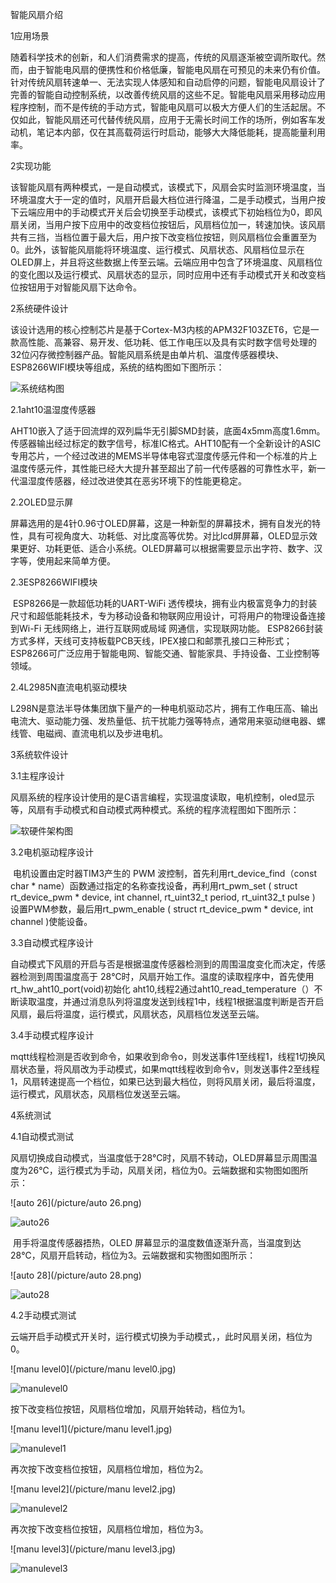 智能风扇介绍

1应用场景

​	随着科学技术的创新，和人们消费需求的提高，传统的风扇逐渐被空调所取代。然而，由于智能电风扇的便携性和价格低廉，智能电风扇在可预见的未来仍有价值。针对传统风扇转速单一、无法实现人体感知和自动启停的问题，智能电风扇设计了完善的智能自动控制系统，以改善传统风扇的这些不足。智能电风扇采用移动应用程序控制，而不是传统的手动方式，智能电风扇可以极大方便人们的生活起居。不仅如此，智能风扇还可代替传统风扇，应用于无需长时间工作的场所，例如客车发动机，笔记本内部，仅在其高载荷运行时启动，能够大大降低能耗，提高能量利用率。

2实现功能

​	该智能风扇有两种模式，一是自动模式，该模式下，风扇会实时监测环境温度，当环境温度大于一定的值时，风扇开启最大档位进行降温，二是手动模式，当用户按下云端应用中的手动模式开关后会切换至手动模式，该模式下初始档位为0，即风扇关闭，当用户按下应用中的改变档位按钮后，风扇档位加一，转速加快。该风扇共有三挡，当档位置于最大后，用户按下改变档位按钮，则风扇档位会重置至为0。此外，该智能风扇能将环境温度、运行模式、风扇状态、风扇档位显示在OLED屏上，并且将这些数据上传至云端。云端应用中包含了环境温度、风扇档位的变化图以及运行模式、风扇状态的显示，同时应用中还有手动模式开关和改变档位按钮用于对智能风扇下达命令。

2系统硬件设计

​	该设计选用的核心控制芯片是基于Cortex-M3内核的APM32F103ZET6，它是一款高性能、高兼容、易开发、低功耗、低工作电压以及具有实时数字信号处理的32位闪存微控制器产品。智能风扇系统是由单片机、温度传感器模块、ESP8266WIFI模块等组成，系统的结构图如下图所示：

![系统结构图](/picture/系统结构图.png)

2.1aht10温湿度传感器

​	AHT10嵌入了适于回流焊的双列扁华无引脚SMD封装，底面4x5mm高度1.6mm。传感器输出经过标定的数字信号，标准IC格式。
​	AHT10配有一个全新设计的ASIC专用芯片，一个经过改进的MEMS半导体电容式湿度传感元件和一个标准的片上温度传感元件，其性能已经大大提升甚至超出了前一代传感器的可靠性水平，新一代温湿度传感器，经过改进使其在恶劣环境下的性能更稳定。

2.2OLED显示屏

​	屏幕选用的是4针0.96寸OLED屏幕，这是一种新型的屏幕技术，拥有自发光的特性，具有可视角度大、功耗低、对比度高等优势。对比lcd屏屏幕，OLED显示效果更好、功耗更低、适合小系统。OLED屏幕可以根据需要显示出字符、数字、汉字等，使用起来简单方便。

2.3ESP8266WIFI模块

​	ESP8266是一款超低功耗的UART-WiFi 透传模块，拥有业内极富竞争力的封装尺寸和超低能耗技术，专为移动设备和物联网应用设计，可将用户的物理设备连接到Wi-Fi 无线网络上，进行互联网或局域 网通信，实现联网功能。 ESP8266封装方式多样，天线可支持板载PCB天线，IPEX接口和邮票孔接口三种形式； ESP8266可广泛应用于智能电网、智能交通、智能家具、手持设备、工业控制等领域。

2.4L2985N直流电机驱动模块

​	L298N是意法半导体集团旗下量产的一种电机驱动芯片，拥有工作电压高、输出电流大、驱动能力强、发热量低、抗干扰能力强等特点，通常用来驱动继电器、螺线管、电磁阀、直流电机以及步进电机。

3系统软件设计

3.1主程序设计

​		风扇系统的程序设计使用的是C语言编程，实现温度读取，电机控制，oled显示等，风扇有手动模式和自动模式两种模式。系统的程序流程图如下图所示：

![软硬件架构图](/picture/软硬件架构图.png)

3.2电机驱动程序设计

​	电机设置由定时器TIM3产生的 PWM 波控制，首先利用rt_device_find（const char * name）函数通过指定的名称查找设备，再利用rt_pwm_set  ( struct rt_device_pwm *  device,  int  channel,  rt_uint32_t  period,  rt_uint32_t  pulse  ) 设置PWM参数，最后用rt_pwm_enable  ( struct rt_device_pwm *  device,   int  channel  )使能设备。

3.3自动模式程序设计

​	自动模式下风扇的开启与否是根据温度传感器检测到的周围温度变化而决定，传感器检测到周围温度高于 28℃时，风扇开始工作。温度的读取程序中，首先使用rt_hw_aht10_port(void)初始化 aht10,线程2通过aht10_read_temperature（）不断读取温度，并通过消息队列将温度发送到线程1中，线程1根据温度判断是否开启风扇，最后将温度，运行模式，风扇状态，风扇档位发送至云端。

3.4手动模式程序设计

​	mqtt线程检测是否收到命令，如果收到命令o，则发送事件1至线程1，线程1切换风扇状态量，将风扇改为手动模式，如果mqtt线程收到命令v，则发送事件2至线程1，风扇转速提高一个档位，如果已达到最大档位，则将风扇关闭，最后将温度，运行模式，风扇状态，风扇档位发送至云端。

4系统测试

4.1自动模式测试

​	风扇切换成自动模式，当温度低于28°C时，风扇不转动，OLED屏幕显示周围温度为26℃，运行模式为手动，风扇关闭，档位为0。云端数据和实物图如图所示：

![auto 26](/picture/auto 26.png)

![auto26](/picture/auto26.jpg)

​	用手将温度传感器捂热，OLED 屏幕显示的温度数值逐渐升高，当温度到达28℃，风扇开启转动，档位为3。云端数据和实物图如图所示：

![auto 28](/picture/auto 28.png)

![auto28](/picture/auto28.jpg)



4.2手动模式测试

​	云端开启手动模式开关时，运行模式切换为手动模式，，此时风扇关闭，档位为0。

![manu level0](/picture/manu level0.jpg)

![manulevel0](/picture/manulevel0.jpg)

按下改变档位按钮，风扇档位增加，风扇开始转动，档位为1。

![manu level1](/picture/manu level1.jpg)

![manulevel1](/picture/manulevel1.jpg)

再次按下改变档位按钮，风扇档位增加，档位为2。

![manu level2](/picture/manu level2.jpg)

![manulevel2](/picture/manulevel2.jpg)

再次按下改变档位按钮，风扇档位增加，档位为3。

![manu level3](/picture/manu level3.jpg)

![manulevel3](/picture/manulevel3.jpg)

